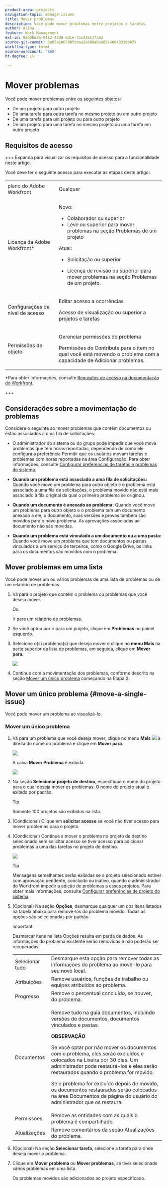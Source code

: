 ```yaml
---
product-area: projects
navigation-topic: manage-issues
title: Mover problemas
description: Você pode mover problemas entre projetos e tarefas.
author: Alina
feature: Work Management
exl-id: 8ab9be3e-0412-43d9-ad1e-75c43613fa82
source-git-commit: 0a65a18678bfc0aa2e080a0a983746040310b079
workflow-type: tm+mt
source-wordcount: '868'
ht-degree: 1%

---
```


# Mover problemas

<!--Audited: 12/2024-->

<!--<span class="preview">The highlighted information on this page refers to functionality not yet generally available. It is available only in the Preview environment for all customers. After the monthly releases to Production, the same features are also available in the Production environment for customers who enabled fast releases. </span>   

<span class="preview">For information about fast releases, see [Enable or disable fast releases for your organization](/help/quicksilver/administration-and-setup/set-up-workfront/configure-system-defaults/enable-fast-release-process.md). </span>-->

Você pode mover problemas entre os seguintes objetos:

* De um projeto para outro projeto
* De uma tarefa para outra tarefa no mesmo projeto ou em outro projeto
* De uma tarefa para um projeto ou para outro projeto
* De um projeto para uma tarefa no mesmo projeto ou uma tarefa em outro projeto

## Requisitos de acesso

+++ Expanda para visualizar os requisitos de acesso para a funcionalidade neste artigo.

Você deve ter o seguinte acesso para executar as etapas deste artigo:

<table style="table-layout:auto"> 
 <col> 
 <col> 
 <tbody> 
  <tr> 
   <td role="rowheader">plano do Adobe Workfront</td> 
   <td> <p>Qualquer</p> </td> 
  </tr> 
  <tr> 
   <td role="rowheader">Licença da Adobe Workfront*</td> 
   <td> <p>Novo:</p> 
   <ul><li>Colaborador ou superior</li>
   <li>Leve ou superior para mover problemas na seção Problemas de um projeto</li></ul>
   <p>Atual:</p>
   <ul>
   <li><p>Solicitação ou superior</p></li>
   <li><p>Licença de revisão ou superior para mover problemas na seção Problemas de um projeto.</p></li></ul>   
     </td> 
  </tr> 
  <tr> 
   <td role="rowheader">Configurações de nível de acesso</td> 
   <td> <p>Editar acesso a ocorrências</p> <p>Acesso de visualização ou superior a projetos e tarefas</p> </td> 
  </tr> 
  <tr> 
   <td role="rowheader">Permissões de objeto</td> 
   <td> <p>Gerenciar permissões do problema</p> <p>Permissões do Contribute para o item no qual você está movendo o problema com a capacidade de Adicionar problemas.</td> 
  </tr> 
 </tbody> 
</table>

*Para obter informações, consulte [Requisitos de acesso na documentação do Workfront](/help/quicksilver/administration-and-setup/add-users/access-levels-and-object-permissions/access-level-requirements-in-documentation.md).

+++

## Considerações sobre a movimentação de problemas

Considere o seguinte ao mover problemas que contêm documentos ou estão associados a uma fila de solicitações:

* O administrador do sistema ou do grupo pode impedir que você mova problemas que têm horas reportadas, dependendo de como ele configura a preferência Permitir que os usuários movam tarefas e problemas com horas reportadas na área Configuração. Para obter informações, consulte [Configurar preferências de tarefas e problemas do sistema](/help/quicksilver/administration-and-setup/set-up-workfront/configure-system-defaults/set-task-issue-preferences.md).

* **Quando um problema está associado a uma fila de solicitações:** Quando você move um problema para outro objeto e o problema está associado a uma fila de solicitações, o problema movido não está mais associado à fila original da qual o primeiro problema se originou.
* **Quando um documento é anexado ao problema:** Quando você move um problema para outro objeto e o problema tem um documento anexado a ele, o documento, suas versões e provas também são movidos para o novo problema. As aprovações associadas ao documento não são movidas.
* **Quando um problema está vinculado a um documento ou a uma pasta:** Quando você move um problema que tem documentos ou pastas vinculados a um serviço de terceiros, como o Google Drive, os links para os documentos são movidos com o problema.

## Mover problemas em uma lista

Você pode mover um ou vários problemas de uma lista de problemas ou de um relatório de problemas.

1. Vá para o projeto que contém o problema ou problemas que você deseja mover.

   Ou

   Ir para um relatório de problemas.

1. Se você optou por ir para um projeto, clique em **Problemas** no painel esquerdo.
1. Selecione o(s) problema(s) que deseja mover e clique no **menu Mais** na parte superior da lista de problemas, em seguida, clique em **Mover para**.

   ![](assets/copy-and-move-to-links-for-issue-in-a-list-nwe-350x119.png)

1. Continue com a movimentação dos problemas, conforme descrito na seção [Mover um único problema](#move-a-single-issue) começando na Etapa 2.

## Mover um único problema {#move-a-single-issue}

Você pode mover um problema ao visualizá-lo.

### Mover um único problema

1. Vá para um problema que você deseja mover, clique no menu **Mais** ![](assets/more-icon.png) à direita do nome do problema e clique em **Mover para**.

   ![](assets/nwe-move-at-issue-level-highlighted-350x579.png)

   A caixa **Mover Problema** é exibida.

   ![](assets/move-issue-box-nwe-350x280.png)

1. Na seção **Selecionar projeto de destino**, especifique o nome do projeto para o qual deseja mover os problemas. O nome do projeto atual é exibido por padrão.

   >[!TIP]
   >
   >Somente 100 projetos são exibidos na lista.

1. (Condicional) Clique em **solicitar acesso** se você não tiver acesso para mover problemas para o projeto.
1. (Condicional) Continue a mover o problema no projeto de destino selecionado sem solicitar acesso se tiver acesso para adicionar problemas a uma das tarefas no projeto de destino.

   ![](assets/move-issue-request-access-from-project-nwe-350x118.png)

   >[!TIP]
   >
   >Mensagens semelhantes serão exibidas se o projeto selecionado estiver com aprovação pendente, concluído ou inativo, quando o administrador do Workfront impedir a adição de problemas a esses projetos. Para obter mais informações, consulte [Configurar preferências de projeto do sistema](../../../administration-and-setup/set-up-workfront/configure-system-defaults/set-project-preferences.md).

1. (Opcional) Na seção **Opções**, desmarque qualquer um dos itens listados na tabela abaixo para removê-los do problema movido. Todas as opções são selecionadas por padrão.

   >[!IMPORTANT]
   >
   >Desmarcar itens na lista Opções resulta em perda de dados. As informações do problema existente serão removidas e não poderão ser recuperadas.

   <table style="table-layout:auto"> 
    <col> 
    <col> 
    <tbody> 
     <tr> 
      <td role="rowheader">Selecionar tudo</td> 
      <td>Desmarque esta opção para remover todas as informações do problema ao movê-lo para seu novo local. </td> 
     </tr> 
     <tr> 
      <td role="rowheader">Atribuições</td> 
      <td>Remove usuários, funções de trabalho ou equipes atribuídos ao problema.</td> 
     </tr> 
     <tr> 
      <td role="rowheader">Progresso</td> 
      <td>Remove o percentual concluído, se houver, do problema. </td> 
     </tr> 
     <tr> 
      <td role="rowheader"><p>Documentos</p></td> 
      <td> <p>Remove tudo na guia documentos, incluindo versões de documentos, documentos vinculados e pastas.

   <b>OBSERVAÇÃO</b>

   Se você optar por não mover os documentos com o problema, eles serão excluídos e colocados na Lixeira por 30 dias. Um administrador pode restaurá-los e eles serão restaurados quando o problema for movido.

   Se o problema for excluído depois de movido, os documentos restaurados serão colocados na área Documentos da página do usuário do administrador que os restaura.
   <br> </p> </td>
   </tr> 
     <tr> 
      <td role="rowheader">Permissões</td> 
      <td>Remove as entidades com as quais o problema é compartilhado. </td> 
     </tr> 
     <tr> 
      <td role="rowheader">Atualizações</td> 
      <td>Remove comentários da seção Atualizações do problema.</td> 
     </tr> 
    </tbody> 
   </table>


1. (Opcional) Na seção **Selecionar tarefa**, selecione a tarefa para onde deseja mover o problema.
1. Clique em **Mover problema** ou **Mover problemas**, se tiver selecionado vários problemas em uma lista.

   Os problemas movidos são adicionados ao projeto especificado.




